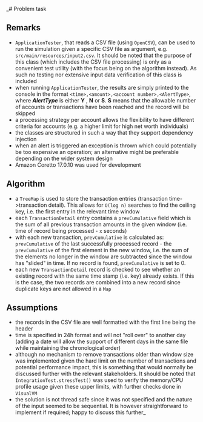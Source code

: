 _# Problem task

## Remarks

* `ApplicationTester`, that reads a CSV file (using `OpenCSV`), can be used to run the simulation given a
  specific CSV file as argument, e.g. `src/main/resources/input2.csv`. It should be noted that the purpose
  of this class (which includes the CSV file processing) is only as a
  convenient test utility (with the focus being on the algorithm instead). As such no testing nor extensive input data
  verification of this class is included
* when running `ApplicationTester`, the results are simply printed to the console in the
  format `<time>,<amount>,<account number>,<AlertType>`, where **_AlertType_** is either **Y** , **N**  or
  **S**. **S** means that the allowable number of accounts or transactions have been reached and the record
  will be skipped
* a processing strategy per account allows the flexibility to have different criteria for accounts (e.g. a higher limit
  for high net worth individuals)
* the classes are structured in such a way that they support dependency injection
* when an alert is triggered an exception is thrown which could potentially be too expensive an operation; an
  alternative might be preferable depending on the wider system design
* Amazon Coretto 17.0.10 was used for development

## Algorithm

* a `TreeMap` is used to store the transaction entries (transaction time->transaction detail).
  This allows for `O(log n)` searches to find the ceiling key, i.e. the first entry in the relevant time window
* each `TransactionDetail` entry contains a `prevCumulative` field which is the sum of all previous transaction amounts
  in the given window (i.e. time of record being processed - `x` seconds)
* with each new transaction, `prevCumulative` is calculated as: `prevCumulative` of the last successfully processed
  record - the `prevCumulative` of the first element in the new window, i.e. the sum of the elements no longer in the
  window are subtracted since the window has "slided" in time. If no record is found, `prevCumulative` is set to 0.
* each new `TransactionDetail` record is checked to see whether an existing record with the same time stamp (i.e. key)
  already
  exists. If this is the case, the two records are combined into a new record since duplicate keys are not allowed in
  a `Map`

## Assumptions

* the records in the CSV file are well formatted with the first line being the header
* time is specified in 24h format and will not "roll over" to another day (adding a date will allow the support
  of different days in the same file while maintaining the chronological order)
* although no mechanism to remove transactions older than window size was implemented given the hard limit on the number
  of transactions and potential performance impact, this is something that would normally be discussed further with the
  relevant stakeholders. It should be noted that `IntegrationTest.stressTest()` was used to verify the memory/CPU
  profile usage given these upper limits, with further checks done in `VisualVM`
* the solution is not thread safe since it was not specified and the nature of the input seemed to be sequential. It is
  however straightforward to implement if required; happy to discuss this further_